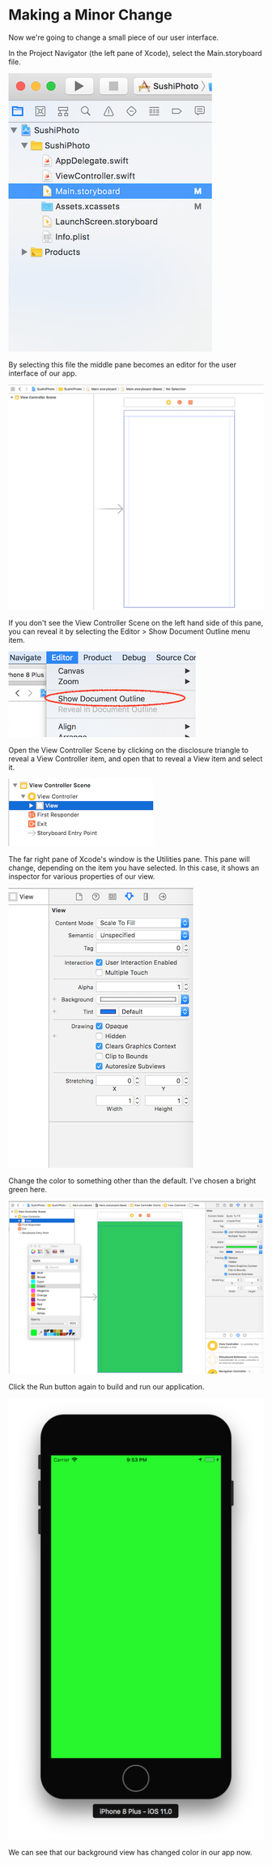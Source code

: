 # Making a Minor Change

Now we're going to change a small piece of our user interface.

In the Project Navigator \(the left pane of Xcode\), select the Main.storyboard file.

![](/assets/ProjectNavigator.png)

By selecting this file the middle pane becomes an editor for the user interface of our app.

![](/assets/InterfaceBuilder.png)

If you don't see the View Controller Scene on the left hand side of this pane, you can reveal it by selecting the Editor &gt; Show Document Outline menu item.

![](/assets/ShowDocumentOutline.png)

Open the View Controller Scene by clicking on the disclosure triangle to reveal a View Controller item, and open that to reveal a View item and select it.

![](/assets/ViewDocumentOutline.png)

The far right pane of Xcode's window is the Utilities pane. This pane will change, depending on the item you have selected. In this case, it shows an inspector for various properties of our view.

![](/assets/Utilities-View.png)

Change the color to something other than the default. I've chosen a bright green here.

![](/assets/Sushi8.png)

Click the Run button again to build and run our application.

![](/assets/Sushi9.png)

We can see that our background view has changed color in our app now.

